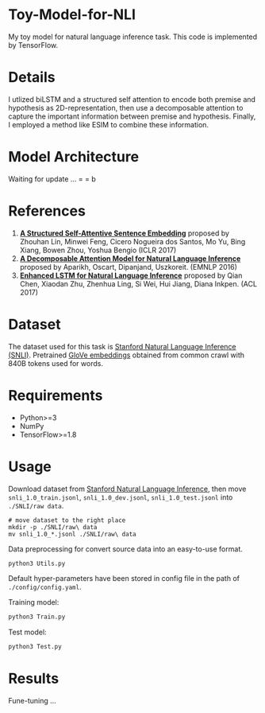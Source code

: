 # Toy-Model-for-NLI

My toy model for natural language inference task. This code is implemented by TensorFlow.

# Details

I utlized biLSTM and a structured self attention to encode both premise and hypothesis as 2D-representation, then use a decomposable attention to capture the important information between premise and hypothesis. Finally, I employed a method like ESIM to combine these information.

# Model Architecture

Waiting for update ... = = b

# References

1. **[A Structured Self-Attentive Sentence Embedding](https://arxiv.org/abs/1703.03130)** proposed by Zhouhan Lin, Minwei Feng, Cicero Nogueira dos Santos, Mo Yu, Bing Xiang, Bowen Zhou, Yoshua Bengio (ICLR 2017)
2. **[A Decomposable Attention Model for Natural Language Inference](https://arxiv.org/abs/1606.01933)** proposed by Aparikh, Oscart, Dipanjand, Uszkoreit. (EMNLP 2016)
3. **[Enhanced LSTM for Natural Language Inference](https://arxiv.org/abs/1609.06038)** proposed by Qian Chen, Xiaodan Zhu, Zhenhua Ling, Si Wei, Hui Jiang, Diana Inkpen. (ACL 2017)

# Dataset

The dataset used for this task is [Stanford Natural Language Inference (SNLI)](https://nlp.stanford.edu/projects/snli/). Pretrained [GloVe embeddings](https://nlp.stanford.edu/projects/glove/) obtained from common crawl with 840B tokens used for words.

# Requirements

- Python>=3
- NumPy
- TensorFlow>=1.8

# Usage

Download dataset from [Stanford Natural Language Inference](https://nlp.stanford.edu/projects/snli/), then move `snli_1.0_train.jsonl`, `snli_1.0_dev.jsonl`, `snli_1.0_test.jsonl` into `./SNLI/raw data`.

```com
# move dataset to the right place
mkdir -p ./SNLI/raw\ data
mv snli_1.0_*.jsonl ./SNLI/raw\ data
```

Data preprocessing for convert source data into an easy-to-use format.

```python
python3 Utils.py
```

Default hyper-parameters have been stored in config file in the path of `./config/config.yaml`.

Training model:

```python
python3 Train.py
```

Test model:

```python
python3 Test.py
```

# Results

Fune-tuning ...